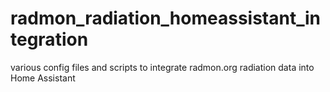 # radmon_radiation_homeassistant_integration
various config files and scripts to integrate radmon.org radiation data into Home Assistant

